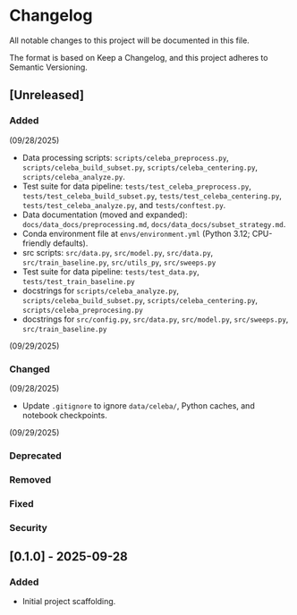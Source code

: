 # Changelog

All notable changes to this project will be documented in this file.

The format is based on Keep a Changelog, and this project adheres to Semantic Versioning.

<!--
How to use this file (developer guidance):
- For every user-facing change, add an entry under Unreleased using the right category.
- Prefer one entry per pull request; keep entries short and imperative (e.g., "Add X").
- When creating a release, move Unreleased entries under a new version heading
  (e.g., [1.0.0] - YYYY-MM-DD), then reset Unreleased with empty categories.
-->

## [Unreleased]

### Added
(09/28/2025)
- Data processing scripts: `scripts/celeba_preprocess.py`, `scripts/celeba_build_subset.py`, `scripts/celeba_centering.py`, `scripts/celeba_analyze.py`.
- Test suite for data pipeline: `tests/test_celeba_preprocess.py`, `tests/test_celeba_build_subset.py`, `tests/test_celeba_centering.py`, `tests/test_celeba_analyze.py`, and `tests/conftest.py`.
- Data documentation (moved and expanded): `docs/data_docs/preprocessing.md`, `docs/data_docs/subset_strategy.md`.
- Conda environment file at `envs/environment.yml` (Python 3.12; CPU-friendly defaults).
- src scripts: `src/data.py`, `src/model.py`, `src/data.py`, `src/train_baseline.py`, `src/utils_py`, `src/sweeps.py`
- Test suite for data pipeline: `tests/test_data.py`, `tests/test_train_baseline.py`
- docstrings for `scripts/celeba_analyze.py`, `scripts/celeba_build_subset.py`, `scripts/celeba_centering.py`, `scripts/celeba_preprocesing.py`
- docstrings for `src/config.py`, `src/data.py`, `src/model.py`, `src/sweeps.py`, `src/train_baseline.py`

(09/29/2025)

### Changed
(09/28/2025)
- Update `.gitignore` to ignore `data/celeba/`, Python caches, and notebook checkpoints.

(09/29/2025)

### Deprecated

### Removed


### Fixed

### Security


## [0.1.0] - 2025-09-28

### Added
- Initial project scaffolding.




